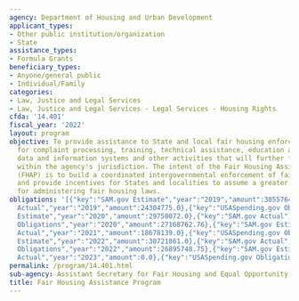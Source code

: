 ```yaml
---
agency: Department of Housing and Urban Development
applicant_types:
- Other public institution/organization
- State
assistance_types:
- Formula Grants
beneficiary_types:
- Anyone/general public
- Individual/Family
categories:
- Law, Justice and Legal Services
- Law, Justice and Legal Services - Legal Services - Housing Rights
cfda: '14.401'
fiscal_year: '2022'
layout: program
objective: To provide assistance to State and local fair housing enforcement agencies
  for complaint processing, training, technical assistance, education and outreach,
  data and information systems and other activities that will further fair housing
  within the agency's jurisdiction. The intent of the Fair Housing Assistance Program
  (FHAP) is to build a coordinated intergovernmental enforcement of fair housing laws
  and provide incentives for States and localities to assume a greater share of responsibility
  for administering fair housing laws.
obligations: '[{"key":"SAM.gov Estimate","year":"2019","amount":30557647.0},{"key":"SAM.gov
  Actual","year":"2019","amount":24304775.0},{"key":"USASpending.gov Obligations","year":"2019","amount":24015367.24},{"key":"SAM.gov
  Estimate","year":"2020","amount":29750072.0},{"key":"SAM.gov Actual","year":"2020","amount":25741782.0},{"key":"USASpending.gov
  Obligations","year":"2020","amount":27168762.76},{"key":"SAM.gov Estimate","year":"2021","amount":25832311.0},{"key":"SAM.gov
  Actual","year":"2021","amount":18678139.0},{"key":"USASpending.gov Obligations","year":"2021","amount":22743520.06},{"key":"SAM.gov
  Estimate","year":"2022","amount":30721861.0},{"key":"SAM.gov Actual","year":"2022","amount":27224318.0},{"key":"USASpending.gov
  Obligations","year":"2022","amount":26895748.75},{"key":"SAM.gov Estimate","year":"2023","amount":29633294.0},{"key":"SAM.gov
  Actual","year":"2023","amount":0.0},{"key":"USASpending.gov Obligations","year":"2023","amount":735363.49}]'
permalink: /program/14.401.html
sub-agency: Assistant Secretary for Fair Housing and Equal Opportunity
title: Fair Housing Assistance Program
---
```

